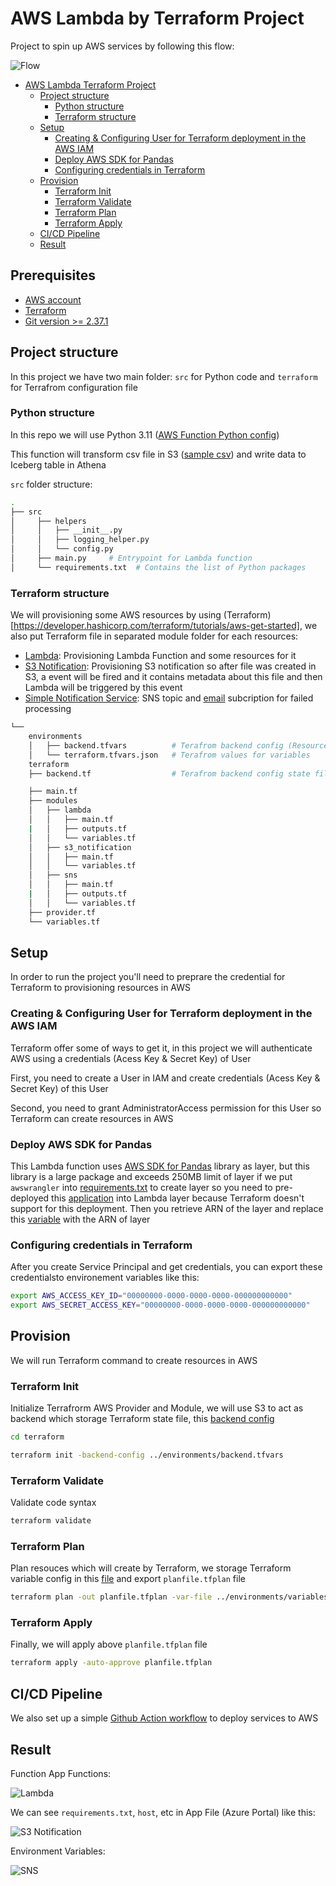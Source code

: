 # AWS Lambda by Terraform Project

Project to spin up AWS services by following this flow:

![Flow](./assets/flow.png)

- [AWS Lambda Terraform Project](#aws-lambda-terraform-project)
  - [Project structure](#project-structure)
    - [Python structure](#python-structure)
    - [Terraform structure](#python-structure)
  - [Setup](#setup)
    - [Creating & Configuring User for Terraform deployment in the AWS IAM](#create-user)
    - [Deploy AWS SDK for Pandas](#cdeploy-aws-sdk-pandas)
    - [Configuring credentials in Terraform](#config-credentials-in-terraform)
  - [Provision](#provision)
    - [Terraform Init](#terraform-init)
    - [Terraform Validate](#terraform-validate)
    - [Terraform Plan](#terraform-plan)
    - [Terraform Apply](#terraform-apply)
  - [CI/CD Pipeline](#pipeline)
  - [Result](#result)

## Prerequisites

* [AWS account](https://aws.amazon.com/vi/free/)
* [Terraform](https://developer.hashicorp.com/terraform/tutorials/aws-get-started/install-cli)
* [Git version >= 2.37.1](https://github.com/git-guides/install-git)

## Project structure

In this project we have two main folder: `src` for Python code and `terraform` for Terrafrom configuration file

### Python structure

In this repo we will use Python 3.11 ([AWS Function Python config](./terraform/modules/lambda/main.tf#L143))

This function will transform csv file in S3 ([sample csv](./assets/retail_data.csv)) and write data to Iceberg table in Athena 

`src` folder structure:

```bash
.
├── src
│     ├── helpers                    
│     │   ├── __init__.py
│     │   ├── logging_helper.py
│     │   └── config.py
│     ├── main.py     # Entrypoint for Lambda function            
│     └── requirements.txt  # Contains the list of Python packages
```

### Terraform structure

We will provisioning some AWS resources by using (Terraform)[https://developer.hashicorp.com/terraform/tutorials/aws-get-started], we also put Terraform file in separated module folder for each resources:

* [Lambda](./terraform/modules/lambda): Provisioning Lambda Function and some resources for it
* [S3 Notification](./terraform/modules/s3_notification): Provisioning S3 notification so after file was created in S3, a event will be fired and it contains metadata about this file and then Lambda will be triggered by this event
* [Simple Notification Service](./terraform/modules/sns): SNS topic and [email](./environments/variables.tfvar#L10) subcription for failed processing 

```bash
└── 
    environments
    │   ├── backend.tfvars          # Terafrom backend config (Resource group -> Storage Account -> container)
    │   └── terraform.tfvars.json   # Terafrom values for variables
    terraform
    ├── backend.tf                  # Terafrom backend config state file

    ├── main.tf
    ├── modules
    │   ├── lambda
    │   │   ├── main.tf
    |   │   ├── outputs.tf
    │   │   └── variables.tf
    │   ├── s3_notification
    │   │   ├── main.tf
    │   │   └── variables.tf
    │   ├── sns
    │   │   ├── main.tf
    |   │   ├── outputs.tf
    │   │   └── variables.tf
    ├── provider.tf
    └── variables.tf
```

## Setup

In order to run the project you'll need to preprare the credential for Terraform to provisioning resources in AWS

### Creating & Configuring User for Terraform deployment in the AWS IAM

Terraform offer some of ways to get it, in this project we will authenticate AWS using a credentials (Acess Key & Secret Key) of User

First, you need to create a User in IAM and create credentials (Acess Key & Secret Key) of this User

Second, you need to grant AdministratorAccess permission for this User so Terraform can create resources in AWS 

### Deploy AWS SDK for Pandas

This Lambda function uses [AWS SDK for Pandas](https://aws-sdk-pandas.readthedocs.io/en/stable/) library as layer, but this library is a large package and exceeds 250MB limit of layer if we put `awswrangler` into [requirements.txt](./src/requirements.txt) to create layer so you need to pre-deployed this [application](https://serverlessrepo.aws.amazon.com/applications/us-east-1/336392948345/aws-sdk-pandas-layer-py3-11) into Lambda layer because Terraform doesn't support for this deployment. Then you retrieve ARN of the layer and replace this [variable](./environments/variables.tfvar#L11) with the ARN of layer

### Configuring credentials in Terraform

After you create Service Principal and get credentials, you can export these credentialsto environement variables like this:

```bash
export AWS_ACCESS_KEY_ID="00000000-0000-0000-0000-000000000000"
export AWS_SECRET_ACCESS_KEY="00000000-0000-0000-0000-000000000000"
```

## Provision

We will run Terraform command to create resources in AWS
 
### Terraform Init
Initialize Terrafrorm AWS Provider and Module, we will use S3 to act as backend which storage Terraform state file, this [backend config](./environments/backend.tfvars)

```bash
cd terraform
```

```bash
terraform init -backend-config ../environments/backend.tfvars
```

### Terraform Validate

Validate code syntax

```bash
terraform validate
```

### Terraform Plan

Plan resouces which will create by Terraform, we storage Terraform variable config in this [file](./environments/variables.tfvars) and export `planfile.tfplan` file

```bash
terraform plan -out planfile.tfplan -var-file ../environments/variables.tfvars
```

### Terraform Apply

Finally, we will apply above `planfile.tfplan` file

```bash
terraform apply -auto-approve planfile.tfplan
```

## CI/CD Pipeline

We also set up a simple [Github Action workflow](./.github/workflows/pipeline.yml) to deploy services to AWS

## Result

Function App Functions:

![Lambda](./assets/lambda.png)

We can see `requirements.txt`, `host`, etc in App File (Azure Portal) like this:

![S3 Notification](./assets/s3_notification.png)

Environment Variables:

![SNS](./assets/sns.png)